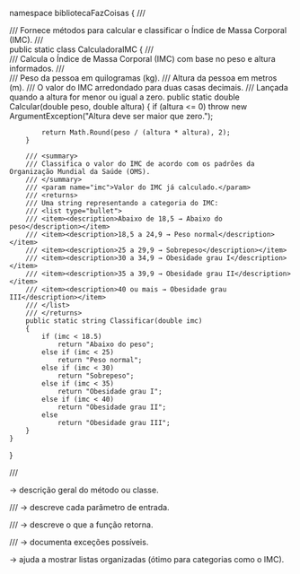 ﻿namespace bibliotecaFazCoisas
{
    /// <summary>
    /// Fornece métodos para calcular e classificar o Índice de Massa Corporal (IMC).
    /// </summary>
    public static class CalculadoraIMC
    {
        /// <summary>
        /// Calcula o Índice de Massa Corporal (IMC) com base no peso e altura informados.
        /// </summary>
        /// <param name="peso">Peso da pessoa em quilogramas (kg).</param>
        /// <param name="altura">Altura da pessoa em metros (m).</param>
        /// <returns>O valor do IMC arredondado para duas casas decimais.</returns>
        /// <exception cref="ArgumentException">Lançada quando a altura for menor ou igual a zero.</exception>
        public static double Calcular(double peso, double altura)
        {
            if (altura <= 0)
                throw new ArgumentException("Altura deve ser maior que zero.");

            return Math.Round(peso / (altura * altura), 2);
        }

        /// <summary>
        /// Classifica o valor do IMC de acordo com os padrões da Organização Mundial da Saúde (OMS).
        /// </summary>
        /// <param name="imc">Valor do IMC já calculado.</param>
        /// <returns>
        /// Uma string representando a categoria do IMC:
        /// <list type="bullet">
        /// <item><description>Abaixo de 18,5 → Abaixo do peso</description></item>
        /// <item><description>18,5 a 24,9 → Peso normal</description></item>
        /// <item><description>25 a 29,9 → Sobrepeso</description></item>
        /// <item><description>30 a 34,9 → Obesidade grau I</description></item>
        /// <item><description>35 a 39,9 → Obesidade grau II</description></item>
        /// <item><description>40 ou mais → Obesidade grau III</description></item>
        /// </list>
        /// </returns>
        public static string Classificar(double imc)
        {
            if (imc < 18.5)
                return "Abaixo do peso";
            else if (imc < 25)
                return "Peso normal";
            else if (imc < 30)
                return "Sobrepeso";
            else if (imc < 35)
                return "Obesidade grau I";
            else if (imc < 40)
                return "Obesidade grau II";
            else
                return "Obesidade grau III";
        }
    }
}


/// <summary> → descrição geral do método ou classe.

/// <param> → descreve cada parâmetro de entrada.

/// <returns> → descreve o que a função retorna.

/// <exception> → documenta exceções possíveis.

<list> → ajuda a mostrar listas organizadas (ótimo para categorias como o IMC).

